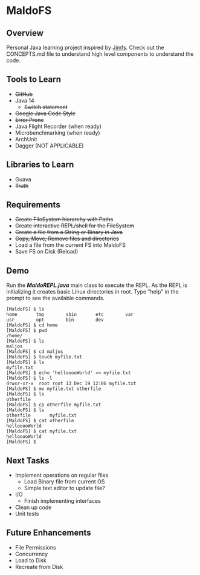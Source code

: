 MaldoFS
=====

Overview
--------
Personal Java learning project inspired by [Jimfs](https://github.com/google/jimfs). Check out
the CONCEPTS.md file to understand high level components to understand the code. 

Tools to Learn
---------

- ~~GitHub~~
- Java 14
    - ~~Switch statement~~
- ~~Google Java Code Style~~
- ~~Error Prone~~ 
- Java Flight Recorder (when ready)
- Microbenchmarking (when ready)
- ArchUnit
- Dagger (NOT APPLICABLE)

Libraries to Learn
---------
- Guava
- ~~Truth~~


Requirements
------
- ~~Create FileSystem hierarchy with Paths~~
- ~~Create interactive REPL/shell for the FileSystem~~
- ~~Create a file from a String or Binary in Java~~
- ~~Copy, Move, Remove files and directories~~
- Load a file from the current FS into MaldoFS
- Save FS on Disk (Reload)

Demo
------
Run the __*MaldoREPL.java*__ main class to execute the REPL. As the REPL is initializing
it creates basic Linux directories in root. Type "help" in the prompt to see the available commands.

```shell
[MaldoFS] $ ls
home       tmp        sbin       etc        var        
usr        opt        bin        dev        
[MaldoFS] $ cd home
[MaldoFS] $ pwd
/home/
[MaldoFS] $ ls
maljos     
[MaldoFS] $ cd maljos
[MaldoFS] $ touch myfile.txt
[MaldoFS] $ ls
myfile.txt      
[MaldoFS] $ echo 'hellooooWorld' >> myfile.txt
[MaldoFS] $ ls -l
drwxr-xr-x  root root 13 Dec 19 12:06 myfile.txt
[MaldoFS] $ mv myfile.txt otherfile
[MaldoFS] $ ls
otherfile       
[MaldoFS] $ cp otherfile myfile.txt
[MaldoFS] $ ls
otherfile       myfile.txt      
[MaldoFS] $ cat otherfile
hellooooWorld
[MaldoFS] $ cat myfile.txt
hellooooWorld
[MaldoFS] $ 
``` 

Next Tasks
----
- Implement operations on regular files 
    - Load Binary file from current OS
    - Simple text editor to update file?
- I/O
    - Finish implementing interfaces       
- Clean up code
- Unit tests  

Future Enhancements
--------
- File Permissions
- Concurrency
- Load to Disk
- Recreate from Disk
